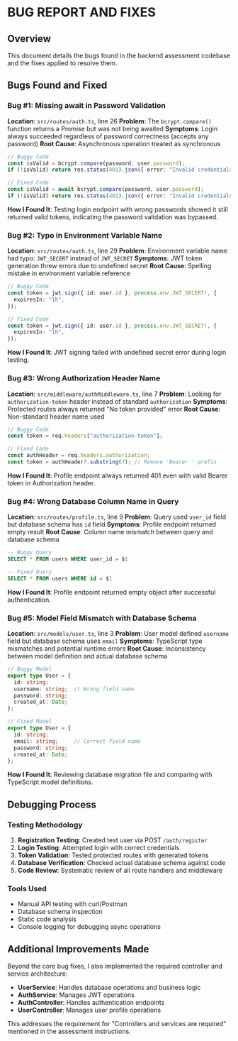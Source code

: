 # BUG REPORT AND FIXES

## Overview

This document details the bugs found in the backend assessment codebase and the fixes applied to resolve them.

## Bugs Found and Fixed

### Bug #1: Missing await in Password Validation

**Location**: `src/routes/auth.ts`, line 26
**Problem**: The `bcrypt.compare()` function returns a Promise but was not being awaited
**Symptoms**: Login always succeeded regardless of password correctness (accepts any password)
**Root Cause**: Asynchronous operation treated as synchronous

```typescript
// Buggy Code
const isValid = bcrypt.compare(password, user.password);
if (!isValid) return res.status(401).json({ error: "Invalid credentials" });

// Fixed Code
const isValid = await bcrypt.compare(password, user.password);
if (!isValid) return res.status(401).json({ error: "Invalid credentials" });
```

**How I Found It**: Testing login endpoint with wrong passwords showed it still returned valid tokens, indicating the password validation was bypassed.

### Bug #2: Typo in Environment Variable Name

**Location**: `src/routes/auth.ts`, line 29
**Problem**: Environment variable name had typo: `JWT_SECERT` instead of `JWT_SECRET`
**Symptoms**: JWT token generation threw errors due to undefined secret
**Root Cause**: Spelling mistake in environment variable reference

```typescript
// Buggy Code
const token = jwt.sign({ id: user.id }, process.env.JWT_SECERT!, {
  expiresIn: "1h",
});

// Fixed Code
const token = jwt.sign({ id: user.id }, process.env.JWT_SECRET!, {
  expiresIn: "1h",
});
```

**How I Found It**: JWT signing failed with undefined secret error during login testing.

### Bug #3: Wrong Authorization Header Name

**Location**: `src/middleware/authMiddleware.ts`, line 7
**Problem**: Looking for `authorization-token` header instead of standard `authorization`
**Symptoms**: Protected routes always returned "No token provided" error
**Root Cause**: Non-standard header name used

```typescript
// Buggy Code
const token = req.headers["authorization-token"];

// Fixed Code
const authHeader = req.headers.authorization;
const token = authHeader?.substring(7); // Remove 'Bearer ' prefix
```

**How I Found It**: Profile endpoint always returned 401 even with valid Bearer token in Authorization header.

### Bug #4: Wrong Database Column Name in Query

**Location**: `src/routes/profile.ts`, line 9
**Problem**: Query used `user_id` field but database schema has `id` field
**Symptoms**: Profile endpoint returned empty result
**Root Cause**: Column name mismatch between query and database schema

```sql
-- Buggy Query
SELECT * FROM users WHERE user_id = $1

-- Fixed Query
SELECT * FROM users WHERE id = $1
```

**How I Found It**: Profile endpoint returned empty object after successful authentication.

### Bug #5: Model Field Mismatch with Database Schema

**Location**: `src/models/user.ts`, line 3
**Problem**: User model defined `username` field but database schema uses `email`
**Symptoms**: TypeScript type mismatches and potential runtime errors
**Root Cause**: Inconsistency between model definition and actual database schema

```typescript
// Buggy Model
export type User = {
  id: string;
  username: string;  // Wrong field name
  password: string;
  created_at: Date;
};

// Fixed Model
export type User = {
  id: string;
  email: string;     // Correct field name
  password: string;
  created_at: Date;
};
```

**How I Found It**: Reviewing database migration file and comparing with TypeScript model definitions.

## Debugging Process

### Testing Methodology
1. **Registration Testing**: Created test user via POST `/auth/register`
2. **Login Testing**: Attempted login with correct credentials
3. **Token Validation**: Tested protected routes with generated tokens
4. **Database Verification**: Checked actual database schema against code
5. **Code Review**: Systematic review of all route handlers and middleware

### Tools Used
- Manual API testing with curl/Postman
- Database schema inspection
- Static code analysis
- Console logging for debugging async operations

## Additional Improvements Made

Beyond the core bug fixes, I also implemented the required controller and service architecture:

- **UserService**: Handles database operations and business logic
- **AuthService**: Manages JWT operations
- **AuthController**: Handles authentication endpoints
- **UserController**: Manages user profile operations

This addresses the requirement for "Controllers and services are required" mentioned in the assessment instructions.